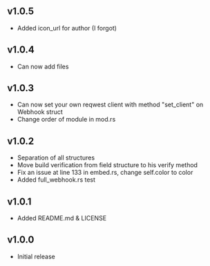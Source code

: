 ## v1.0.5
- Added icon_url for author (I forgot)

## v1.0.4
- Can now add files

## v1.0.3
- Can now set your own reqwest client with method "set_client" on Webhook struct
- Change order of module in mod.rs

## v1.0.2
- Separation of all structures
- Move build verification from field structure to his verify method
- Fix an issue at line 133 in embed.rs, change self.color to color
- Added full_webhook.rs test

## v1.0.1
- Added README.md & LICENSE

## v1.0.0
- Initial release